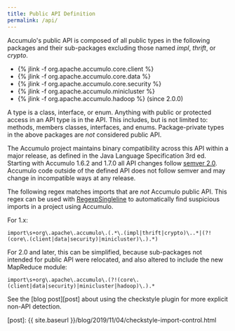 ```yaml
---
title: Public API Definition
permalink: /api/
---
```


Accumulo's public API is composed of all public types in the following
packages and their sub-packages excluding those named *impl*, *thrift*, or
*crypto*.

 * {% jlink -f org.apache.accumulo.core.client %}
 * {% jlink -f org.apache.accumulo.core.data %}
 * {% jlink -f org.apache.accumulo.core.security %}
 * {% jlink -f org.apache.accumulo.minicluster %}
 * {% jlink -f org.apache.accumulo.hadoop %} (since 2.0.0)

A type is a class, interface, or enum. Anything with public or protected
access in an API type is in the API. This includes, but is not limited to:
methods, members classes, interfaces, and enums. Package-private types in the
above packages are *not* considered public API.

The Accumulo project maintains binary compatibility across this API within a
major release, as defined in the Java Language Specification 3rd ed. Starting
with Accumulo 1.6.2 and 1.7.0 all API changes follow [semver 2.0][semver].
Accumulo code outside of the defined API does not follow semver and may change
in incompatible ways at any release.

The following regex matches imports that are *not* Accumulo public API. This
regex can be used with [RegexpSingleline] to automatically find suspicious
imports in a project using Accumulo.

For 1.x:

```regex
import\s+org\.apache\.accumulo\.(.*\.(impl|thrift|crypto)\..*|(?!(core\.(client|data|security)|minicluster)\.).*)
```

For 2.0 and later, this can be simplified, because sub-packages not intended
for public API were relocated, and also altered to include the new MapReduce module:

```regex
import\s+org\.apache\.accumulo\.(?!(core\.(client|data|security)|minicluster|hadoop)\.).*
```

See the [blog post][post] about using the checkstyle plugin for more explicit non-API detection.

[semver]: http://semver.org/spec/v2.0.0
[RegexpSingleline]: http://checkstyle.sourceforge.net/config_regexp.html
[post]: {{ site.baseurl }}/blog/2019/11/04/checkstyle-import-control.html
